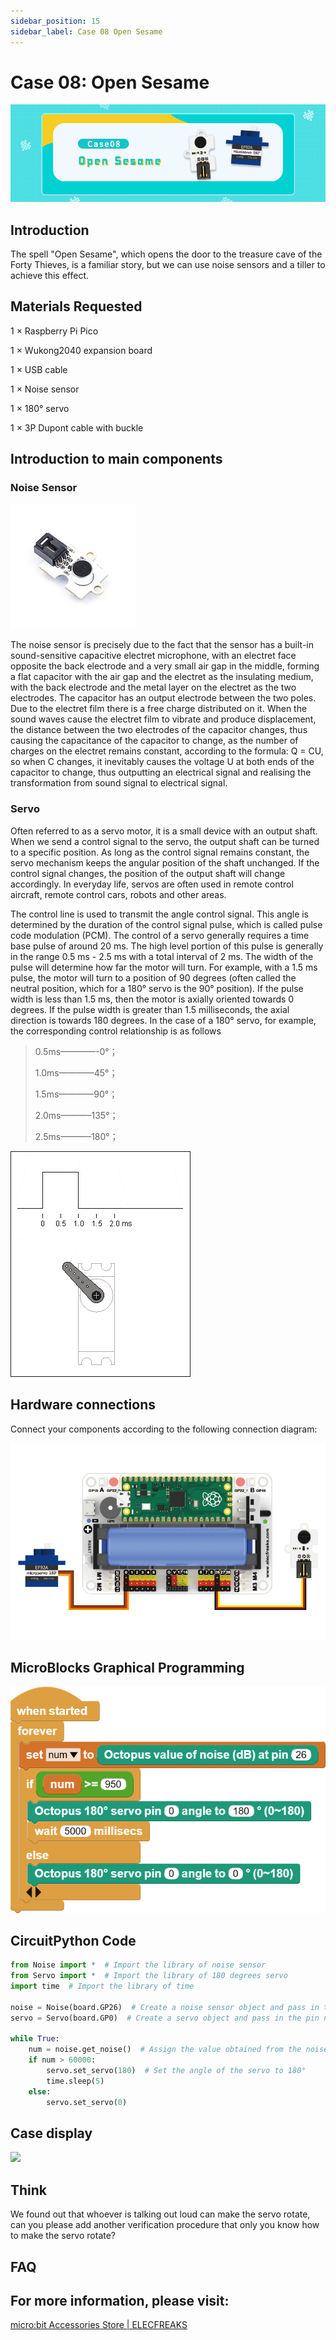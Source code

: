 ```yaml
---
sidebar_position: 15
sidebar_label: Case 08 Open Sesame
---
```



# Case 08: Open Sesame

![](./images/wukong2040-inventors-case08-01.png)

## Introduction

The spell "Open Sesame", which opens the door to the treasure cave of the Forty Thieves, is a familiar story, but we can use noise sensors and a tiller to achieve this effect.

## Materials Requested

1 × Raspberry Pi Pico

1 × Wukong2040 expansion board

1 × USB cable

1 × Noise sensor

1 × 180° servo

1 × 3P Dupont cable with buckle

## Introduction to main components

### Noise Sensor

![](./images/wukong2040-inventors-introduction-12.png)

The noise sensor is precisely due to the fact that the sensor has a built-in sound-sensitive capacitive electret microphone, with an electret face opposite the back electrode and a very small air gap in the middle, forming a flat capacitor with the air gap and the electret as the insulating medium, with the back electrode and the metal layer on the electret as the two electrodes. The capacitor has an output electrode between the two poles. Due to the electret film there is a free charge distributed on it. When the sound waves cause the electret film to vibrate and produce displacement, the distance between the two electrodes of the capacitor changes, thus causing the capacitance of the capacitor to change, as the number of charges on the electret remains constant, according to the formula: Q = CU, so when C changes, it inevitably causes the voltage U at both ends of the capacitor to change, thus outputting an electrical signal and realising the transformation from sound signal to electrical signal.

### Servo

Often referred to as a servo motor, it is a small device with an output shaft. When we send a control signal to the servo, the output shaft can be turned to a specific position. As long as the control signal remains constant, the servo mechanism keeps the angular position of the shaft unchanged. If the control signal changes, the position of the output shaft will change accordingly. In everyday life, servos are often used in remote control aircraft, remote control cars, robots and other areas.

The control line is used to transmit the angle control signal. This angle is determined by the duration of the control signal pulse, which is called pulse code modulation (PCM). The control of a servo generally requires a time base pulse of around 20 ms. The high level portion of this pulse is generally in the range 0.5 ms - 2.5 ms with a total interval of 2 ms. The width of the pulse will determine how far the motor will turn. For example, with a 1.5 ms pulse, the motor will turn to a position of 90 degrees (often called the neutral position, which for a 180° servo is the 90° position). If the pulse width is less than 1.5 ms, then the motor is axially oriented towards 0 degrees. If the pulse width is greater than 1.5 milliseconds, the axial direction is towards 180 degrees. In the case of a 180° servo, for example, the corresponding control relationship is as follows

> 0.5ms————-0°；
>
> 1.0ms————45°；
>
> 1.5ms————90°；
>
> 2.0ms———–135°；
>
> 2.5ms———–180°；

![](./images/pico-beginner-kit-61.gif)

## Hardware connections

Connect your components according to the following connection diagram:

![](./images/wukong2040-inventors-case08-05.png)

## MicroBlocks Graphical Programming

![](./images/wukong2040-inventors-case06-05.png)

## CircuitPython Code

```python
from Noise import *  # Import the library of noise sensor
from Servo import *  # Import the library of 180 degrees servo
import time  # Import the library of time

noise = Noise(board.GP26)  # Create a noise sensor object and pass in the pin number
servo = Servo(board.GP0)  # Create a servo object and pass in the pin number

while True:
    num = noise.get_noise()  # Assign the value obtained from the noise sensor to the variable num
    if num > 60000:
        servo.set_servo(180)  # Set the angle of the servo to 180°
        time.sleep(5)
    else:
        servo.set_servo(0)
```

## Case display

![](./images/wukong2040-inventors-kit-case08-06.gif)

## Think

We found out that whoever is talking out loud can make the servo rotate, can you please add another verification procedure that only you know how to make the servo rotate?



## FAQ



## For more information, please visit:

[micro:bit Accessories Store | ELECFREAKS](https://www.elecfreaks.com/)
